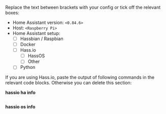 Replace the text between brackets with your config or tick off the relevant boxes:

- Home Assistant version: `<0.84.6>`
- Host: `<Raspberry Pi>`
- Home Assistant setup:
  - [ ] Hassbian / Raspbian
  - [ ] Docker
  - [ ] Hass.io
    - [ ] HassOS
    - [ ] Other
  - [ ] Python

If you are using Hass.io, paste the output of following commands in the relevant code blocks. Otherwise you can delete this section:

__hassio ha info__
```json
```

__hassio os info__
```json
```
